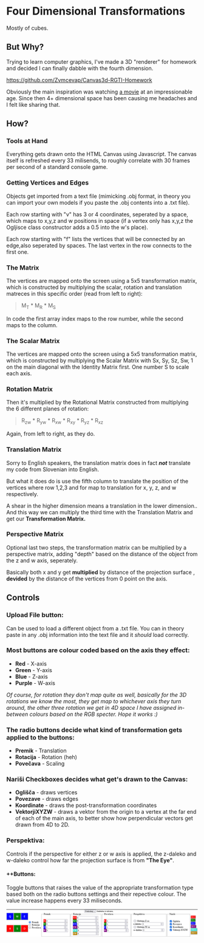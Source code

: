 # Four Dimensional Transformations
Mostly of cubes.

## But Why?

Trying to learn computer graphics, I've made a 3D "renderer" for homework and decided I can finally dabble with the fourth dimension.

https://github.com/Zvmcevap/Canvas3d-RGTI-Homework

Obviously the main inspiration was watching [a movie](https://www.imdb.com/title/tt0285492/) at an impressionable age.
Since then 4+ dimensional space has been causing me headaches and I felt like sharing that.

## How?
### Tools at Hand
Everything gets drawn onto the HTML Canvas using Javascript. The canvas itself is refreshed every 33 milisends, to roughly correlate with 30 frames per second of a standard console game.

### Getting Vertices and Edges
Objects get imported from a text file (mimicking .obj format, in theory you can import your own models if you paste the .obj contents into a .txt file).

Each row starting with "v" has 3 or 4 coordinates, seperated by a space, which maps to x,y,z and w positions in space (if a vertex only has x,y,z the Ogljisce class constructor adds a 0.5 into the w's place).

Each row starting with "f" lists the vertices that will be connected by an edge,also seperated by spaces. The last vertex in the row connects to the first one.

### The Matrix

The vertices are mapped onto the screen using a 5x5 transformation matrix, which is constructed by multiplying the scalar, rotation and translation matreces in this specific order (read from left to right):
>M<sub>T</sub> * M<sub>R</sub> * M<sub>S</sub>

In code the first array index maps to the row number, while the second maps to the column.

### The Scalar Matrix
The vertices are mapped onto the screen using a 5x5 transformation matrix, which is constructed by multiplying the Scalar Matrix with Sx, Sy, Sz, Sw, 1 on the main diagonal with the Identity Matrix first. One number S to scale each axis.

### Rotation Matrix
Then it's multiplied by the Rotational Matrix constructed from multiplying the 6 different planes of rotation:
>R<sub>zw</sub> * R<sub>yw</sub> * R<sub>xw</sub> * R<sub>xy</sub> * R<sub>yz</sub> * R<sub>xz</sub> 

Again, from left to right, as they do.

### Translation Matrix
Sorry to English speakers, the translation matrix does in fact ***not*** translate my code from Slovenian into English.

But what it does do is use the fifth column to translate the position of the vertices where row 1,2,3 and for map to translation for x, y, z, and w respectively.

A shear in the higher dimension means a translation in the lower dimension.. And this way we can multiply the third time with the Translation Matrix and get our **Transformation Matrix.**

### Perspective Matrix
Optional last two steps, the transformation matrix can be multiplied by a perspective matrix, adding "depth" based on the distance of the object from the z and w axis, seperately.

Basically both x and y get **multiplied** by distance of the projection surface , **devided** by the distance of the vertices from 0 point on the axis.

## Controls
### Upload File button:
Can be used to load a different object from a .txt file. You can in theory paste in any .obj information into the text file and it *should* load correctly.

### Most buttons are colour coded based on the axis they effect:
- **Red** - X-axis
- **Green** - Y-axis
- **Blue** - Z-axis
- **Purple** - W-axis

*Of course, for rotation they don't map quite as well, basically for the 3D rotations we know the most, they get map to whichever axis they turn around, the other three rotation we get in 4D space I have assigned in-between colours based on the RGB specter. Hope it works :)*

### The radio buttons decide what kind of transformation gets applied to the buttons:
- **Premik** - Translation
- **Rotacija** - Rotation (heh)
- **Povečava** - Scaling

### Nariši Checkboxes decides what get's drawn to the Canvas:
- **Oglišča** - draws vertices
- **Povezave** - draws edges
- **Koordinate** - draws the post-transformation coordinates
- **VektorjiXYZW** - draws a vektor from the origin to a vertex at the far end of each of the main axis, to better show how perpendicular vectors get drawn from 4D to 2D.

### Perspektiva:

Controls if the perspective for either z or w axis is applied, the z-daleko and w-daleko control how far the projection surface is from **"The Eye"**.


#### ++Buttons:

Toggle buttons that raises the value of the appropriate transformation type based both on the radio buttons settings and their repective colour. The value increase happens every 33 miliseconds.


![alt text](https://github.com/Zvmcevap/CanvasExtraD/blob/master/Controls.png "Pic of the controls I hope")
